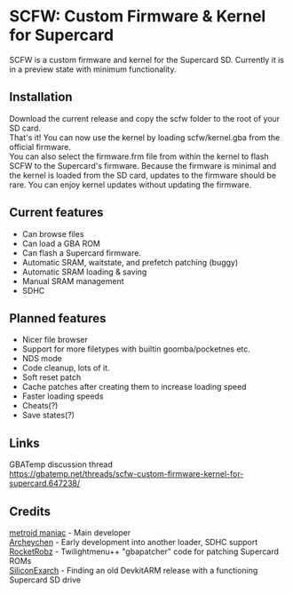 # SCFW: Custom Firmware & Kernel for Supercard

SCFW is a custom firmware and kernel for the Supercard SD.
Currently it is in a preview state with minimum functionality.

## Installation
Download the current release and copy the scfw folder to the root of your SD card.  
That's it! You can now use the kernel by loading scfw/kernel.gba from the official firmware.  
You can also select the firmware.frm file from within the kernel to flash SCFW to the Supercard's firmware. Because the firmware is minimal and the kernel is loaded from the SD card, updates to the firmware should be rare. You can enjoy kernel updates without updating the firmware.

## Current features
- Can browse files
- Can load a GBA ROM
- Can flash a Supercard firmware.
- Automatic SRAM, waitstate, and prefetch patching (buggy)
- Automatic SRAM loading & saving
- Manual SRAM management
- SDHC
## Planned features
- Nicer file browser
- Support for more filetypes with builtin goomba/pocketnes etc.
- NDS mode
- Code cleanup, lots of it.
- Soft reset patch
- Cache patches after creating them to increase loading speed
- Faster loading speeds
- Cheats(?)
- Save states(?)
## Links
GBATemp discussion thread  
https://gbatemp.net/threads/scfw-custom-firmware-kernel-for-supercard.647238/  

## Credits
[metroid maniac](https://github.com/metroid-maniac) - Main developer  
[Archeychen](https://github.com/ArcheyChen) - Early development into another loader, SDHC support  
[RocketRobz](https://github.com/RocketRobz) - Twilightmenu++ "gbapatcher" code for patching Supercard ROMs  
[SiliconExarch](https://github.com/SiliconExarch) - Finding an old DevkitARM release with a functioning Supercard SD drive
